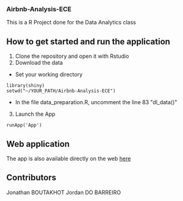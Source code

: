 ### Airbnb-Analysis-ECE

This is a R Project done for the Data Analytics class

## How to get started and run the application

1. Clone the repository and open it with Rstudio
2. Download the data
  * Set your working directory
```
library(shiny)
setwd("~/YOUR_PATH/Airbnb-Analysis-ECE")
```
  * In the file data_preparation.R, uncomment the line 83 "dl_data()"
3. Launch the App 
```
runApp('App')
```

## Web application

The app is also available directly on the web [here](https://jdobarreiro.shinyapps.io/Airbnb-Analysis-ECE/)

## Contributors

Jonathan BOUTAKHOT
Jordan DO BARREIRO
